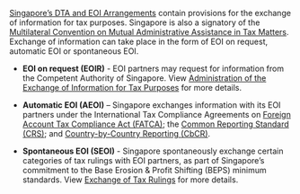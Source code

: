 [Singapore’s DTA and EOI Arrangements](https://www.iras.gov.sg/taxes/international-tax/international-tax-agreements-concluded-by-singapore/list-of-dtas-limited-dtas-and-eoi-arrangements) contain
provisions for the exchange of information for tax purposes. Singapore is also a signatory of the [Multilateral Convention on Mutual Administrative Assistance in Tax Matters](http://www.oecd.org/ctp/exchange-of-tax-information/convention-on-mutual-administrative-assistance-in-tax-matters.htm). Exchange of information can take place in the form of EOI on request, automatic EOI or spontaneous EOI.

- **EOI on request (EOIR)** \- EOI partners may request for information from the Competent Authority of Singapore. View [Administration of the Exchange of Information for Tax Purposes](https://www.iras.gov.sg/taxes/international-tax/international-tax-agreements-concluded-by-singapore/exchange-of-information-arrangements/view-administration-of-the-exchange-of-information-for-tax-purposes) for more details.

- **Automatic EOI (AEOI)** – Singapore exchanges information with its EOI partners under the International Tax Compliance Agreements on [Foreign Account Tax Compliance Act (FATCA)](https://www.iras.gov.sg/taxes/international-tax/foreign-account-tax-compliance-act-(fatca)/fatca-overview-and-latest-developments); the [Common Reporting Standard (CRS)](https://www.iras.gov.sg/taxes/international-tax/common-reporting-standard-(crs)/crs-overview-and-latest-developments); and [Country-by-Country Reporting (CbCR)](https://www.iras.gov.sg/taxes/international-tax/country-by-country-reporting-(cbcr)).
- **Spontaneous EOI (SEOI)** \- Singapore spontaneously exchange certain categories of tax rulings with EOI partners, as part of Singapore’s commitment to the Base Erosion & Profit Shifting (BEPS) minimum standards. View [Exchange of Tax Rulings](https://www.iras.gov.sg/taxes/international-tax/international-tax-agreements-concluded-by-singapore/exchange-of-information-arrangements/exchange-of-tax-rulings) for more details.